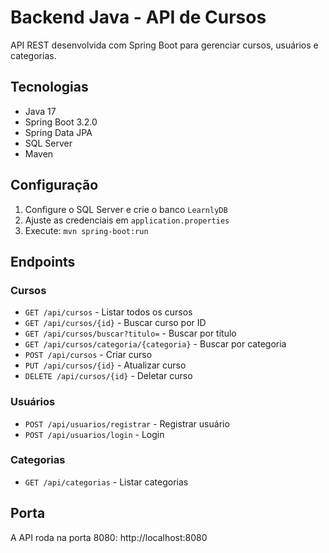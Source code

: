 # Backend Java - API de Cursos

API REST desenvolvida com Spring Boot para gerenciar cursos, usuários e categorias.

## Tecnologias

- Java 17
- Spring Boot 3.2.0
- Spring Data JPA
- SQL Server
- Maven

## Configuração

1. Configure o SQL Server e crie o banco `LearnlyDB`
2. Ajuste as credenciais em `application.properties`
3. Execute: `mvn spring-boot:run`

## Endpoints

### Cursos
- `GET /api/cursos` - Listar todos os cursos
- `GET /api/cursos/{id}` - Buscar curso por ID
- `GET /api/cursos/buscar?titulo=` - Buscar por título
- `GET /api/cursos/categoria/{categoria}` - Buscar por categoria
- `POST /api/cursos` - Criar curso
- `PUT /api/cursos/{id}` - Atualizar curso
- `DELETE /api/cursos/{id}` - Deletar curso

### Usuários
- `POST /api/usuarios/registrar` - Registrar usuário
- `POST /api/usuarios/login` - Login

### Categorias
- `GET /api/categorias` - Listar categorias

## Porta

A API roda na porta 8080: http://localhost:8080